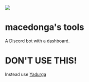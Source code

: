 <img src="https://api.travis-ci.com/macedonga/macedonga.discord.bot.utils.svg?branch=master">

# macedonga's tools
A Discord bot with a dashboard.

# DON'T USE THIS!
Instead use [Yadurga](https://github.com/yadurga)
